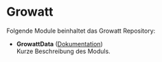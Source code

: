 # Growatt

Folgende Module beinhaltet das Growatt Repository:

- __GrowattData__ ([Dokumentation](GrowattData))  
	Kurze Beschreibung des Moduls.